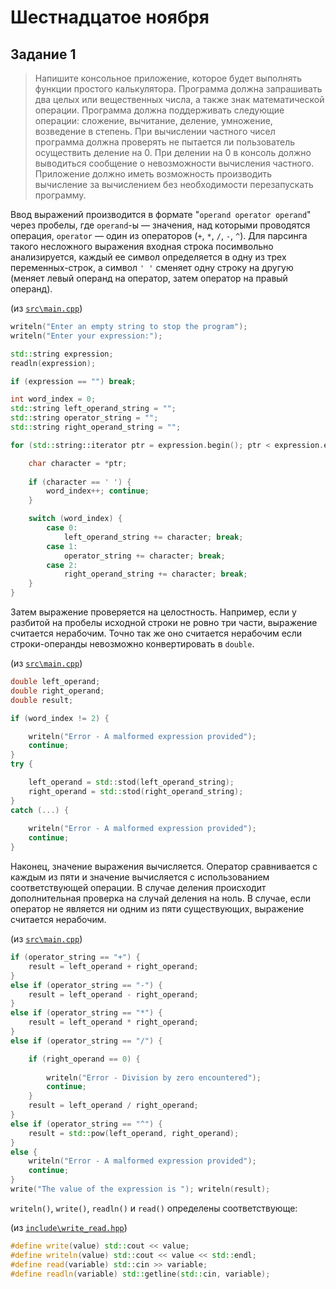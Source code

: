 # Шестнадцатое ноября

## Задание 1

> Напишите консольное приложение, которое будет выполнять функции простого калькулятора. Программа должна запрашивать два целых или вещественных числа, а также знак математической операции. Программа должна поддерживать следующие операции: сложение, вычитание, деление, умножение, возведение в степень. При вычислении частного чисел программа должна проверять не пытается ли пользователь осуществить деление на 0. При делении на 0 в консоль должно выводиться сообщение о невозможности вычисления частного. Приложение должно иметь возможность производить вычисление за вычислением без необходимости перезапускать программу.

Ввод выражений производится в формате "`operand operator operand`" через пробелы, где `operand`-ы — значения, над которыми проводятся операция, `operator` — один из операторов (`+`, `*`, `/`, `-`, `^`).
Для парсинга такого несложного выражения входная строка посимвольно анализируется, каждый ее символ определяется в одну из трех переменных-строк, а символ `' '` сменяет одну строку на другую (меняет левый операнд на оператор, затем оператор на правый операнд).

(из [`src\main.cpp`](./src/main.cpp))

```cpp
writeln("Enter an empty string to stop the program");
writeln("Enter your expression:");

std::string expression;
readln(expression);

if (expression == "") break;

int word_index = 0;
std::string left_operand_string = "";
std::string operator_string = "";
std::string right_operand_string = "";

for (std::string::iterator ptr = expression.begin(); ptr < expression.end(); ptr++) {

	char character = *ptr;
	
	if (character == ' ') {
		word_index++; continue;
	}

	switch (word_index) {
		case 0:
			left_operand_string += character; break;
		case 1:
			operator_string += character; break;
		case 2:
			right_operand_string += character; break;
	}
}
```

Затем выражение проверяется на целостность. Например, если у разбитой на пробелы исходной строки не ровно три части, выражение считается нерабочим. Точно так же оно считается нерабочим если строки-операнды невозможно конвертировать в `double`.

(из [`src\main.cpp`](./src/main.cpp))

```cpp
double left_operand;
double right_operand;
double result;

if (word_index != 2) {

	writeln("Error - A malformed expression provided");
	continue;
}
try {

	left_operand = std::stod(left_operand_string);
	right_operand = std::stod(right_operand_string);
} 
catch (...) {
	
	writeln("Error - A malformed expression provided");
	continue;
}
```

Наконец, значение выражения вычисляется. Оператор сравнивается с каждым из пяти и значение вычисляется с использованием соответствующей операции. В случае деления происходит дополнительная проверка на случай деления на ноль. В случае, если оператор не является ни одним из пяти существующих, выражение считается нерабочим.

(из [`src\main.cpp`](./src/main.cpp))

```cpp
if (operator_string == "+") {
	result = left_operand + right_operand;
}
else if (operator_string == "-") {
	result = left_operand - right_operand;
}
else if (operator_string == "*") {
	result = left_operand * right_operand;
}
else if (operator_string == "/") {

	if (right_operand == 0) {
		
		writeln("Error - Division by zero encountered");
		continue;
	}
	result = left_operand / right_operand;
}
else if (operator_string == "^") {
	result = std::pow(left_operand, right_operand);
}
else {
	writeln("Error - A malformed expression provided");
	continue;
}
write("The value of the expression is "); writeln(result);
```

`writeln()`, `write()`, `readln()` и `read()` определены соответствующе:

(из [`include\write_read.hpp`](./include/write_read.hpp))

```cpp
#define write(value) std::cout << value;
#define writeln(value) std::cout << value << std::endl;
#define read(variable) std::cin >> variable;
#define readln(variable) std::getline(std::cin, variable);
```